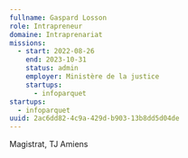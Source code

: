 ```yaml
---
fullname: Gaspard Losson
role: Intrapreneur
domaine: Intraprenariat
missions:
  - start: 2022-08-26
    end: 2023-10-31
    status: admin
    employer: Ministère de la justice
    startups:
      - infoparquet
startups:
  - infoparquet
uuid: 2ac6dd82-4c9a-429d-b903-13b8dd5d04de
---
```

Magistrat, TJ Amiens